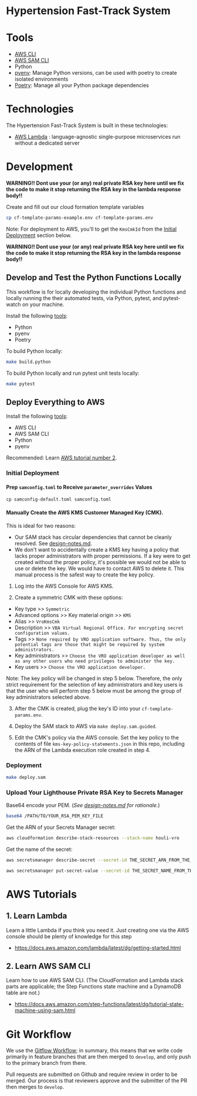 # Hypertension Fast-Track System

# Tools

- [AWS CLI](https://docs.aws.amazon.com/cli/latest/userguide/cli-chap-install.html)
- [AWS SAM CLI](https://docs.aws.amazon.com/serverless-application-model/latest/developerguide/serverless-sam-cli-install.html)
- Python
- [pyenv](https://github.com/pyenv/pyenv): Manage Python versions, can be used with poetry to create isolated environments
- [Poetry](https://python-poetry.org/): Manage all your Python package dependencies

# Technologies

The Hypertension Fast-Track System is built in these technologies:

- [AWS Lambda](https://aws.amazon.com/lambda/) : language-agnostic single-purpose microservices run without a dedicated server

# Development

**WARNING!! Dont use your (or any) real private RSA key here until we fix the code to make it stop returning the RSA key in the lambda response body!!**

Create and fill out our cloud formation template variables
```sh
cp cf-template-params-example.env cf-template-params.env
```

Note: For deployment to AWS, you'll to get the `KmsCmkId` from the [Initial Deployment](#initial-deployment) section below.

**WARNING!! Dont use your (or any) real private RSA key here until we fix the code to make it stop returning the RSA key in the lambda response body!!**

## Develop and Test the Python Functions Locally

This workflow is for locally developing the individual Python functions and locally running the their automated tests, via Python, pytest, and pytest-watch on your machine.

Install the following [tools](#Tools):
- Python
- pyenv
- Poetry

To build Python locally:
```sh
make build.python
```

To build Python locally and run pytest unit tests locally:
```sh
make pytest
```

## Deploy Everything to AWS

Install the following [tools](#Tools):
- AWS CLI
- AWS SAM CLI
- Python
- pyenv

Recommended: Learn [AWS tutorial number 2](#AWS-Tutorials).

### Initial Deployment

#### Prep `samconfig.toml` to Receive `parameter_overrides` Values

`cp samconfig-default.toml samconfig.toml`

#### Manually Create the AWS KMS Customer Managed Key (CMK).

This is ideal for two reasons:

- Our SAM stack has circular dependencies that cannot be cleanly resolved. See [design-notes.md](docs/design-notes.md).
- We don't want to accidentally create a KMS key having a policy that lacks proper administrators with proper permissions. If a key were to get created without the proper policy, it's possible we would not be able to use or delete the key. We would have to contact AWS to delete it. This manual process is the safest way to create the key policy.

1. Log into the AWS Console for AWS KMS.

2. Create a symmetric CMK with these options:
- Key type >> `Symmetric`
- Advanced options >> Key material origin >> `KMS`
- Alias >> `VroKmsCmk`
- Description >> `VBA Virtual Regional Office. For encrypting secret configuration values.`
- Tags >> `None required by VRO application software. Thus, the only potential tags are those that might be required by system administrators.`
- Key administrators >> `Choose the VRO application developer as well as any other users who need privileges to administer the key.`
- Key users >> `Choose the VRO application developer.`

Note: The key policy will be changed in step 5 below. Therefore, the only strict requirement for the selection of key administrators and key users is that the user who will perform step 5 below must be among the group of key administrators selected above.

3. After the CMK is created, plug the key's ID into your `cf-template-params.env`.

4. Deploy the SAM stack to AWS via `make deploy.sam.guided`.

5. Edit the CMK's policy via the AWS console. Set the key policy to the contents of file `kms-key-policy-statements.json` in this repo, including the ARN of the Lambda execution role created in step 4.

### Deployment

```sh
make deploy.sam
```

### Upload Your Lighthouse Private RSA Key to Secrets Manager

Base64 encode your PEM.
(_See [design-notes.md](docs/design-notes.md#Our-Solution) for rationale._)
```sh
base64 /PATH/TO/YOUR_RSA_PEM_KEY_FILE
```

Get the ARN of your Secrets Manager secret:
```sh
aws cloudformation describe-stack-resources --stack-name houli-vro
```

Get the name of the secret:
```sh
aws secretsmanager describe-secret --secret-id THE_SECRET_ARN_FROM_THE_LAST_STEP
```

```sh
aws secretsmanager put-secret-value --secret-id THE_SECRET_NAME_FROM_THE_LAST_STEP --secret-string YOUR_BASE_64_ENCODED_SECRET
```

# AWS Tutorials

## 1. Learn Lambda

Learn a little Lambda if you think you need it. Just creating one via the AWS console should be plenty of knowledge for this step
- https://docs.aws.amazon.com/lambda/latest/dg/getting-started.html

## 2. Learn AWS SAM CLI

Learn how to use AWS SAM CLI. (The CloudFormation and Lambda stack parts are applicable; the Step Functions state machine and a DynamoDB table are not.)
- https://docs.aws.amazon.com/step-functions/latest/dg/tutorial-state-machine-using-sam.html

# Git Workflow
We use the [Gitflow Workflow](https://www.atlassian.com/git/tutorials/comparing-workflows/gitflow-workflow); in summary, this means that we write code primarily in feature branches that are then merged to `develop`, and only push to the primary branch from there.

Pull requests are submitted on Github and require review in order to be merged. Our process is that reviewers approve and the submitter of the PR then merges to `develop`.
